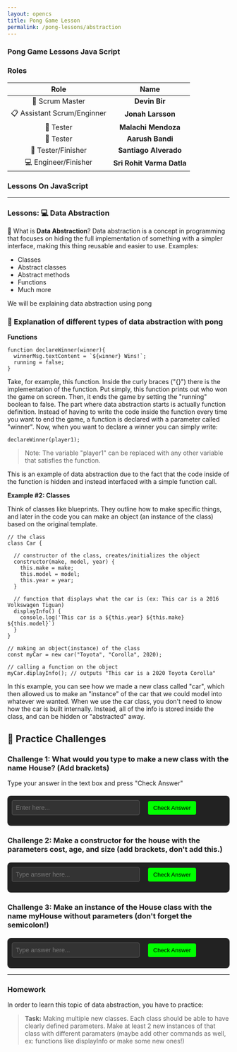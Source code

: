 ```yaml
---
layout: opencs
title: Pong Game Lesson
permalink: /pong-lessons/abstraction
---
```



### Pong Game Lessons Java Script


### Roles

| Role            | Name                 |
|:---------------:|:--------------------:|
| 🧭 Scrum Master | **Devin Bir**        | 
| 📋 Assistant Scrum/Enginner | **Jonah Larsson**   |
| 🧪 Tester | **Malachi Mendoza**         |
| 🧪 Tester | **Aarush Bandi**         |
| 🏁 Tester/Finisher    | **Santiago Alverado**         | 
| 💻 Engineer/Finisher   | **Sri Rohit Varma Datla**         | 

### **Lessons On JavaScript**

---

### Lessons: 💻 Data Abstraction

📌 What is **Data Abstraction**?
Data abstraction is a concept in programming that focuses on hiding the full implementation of something with a simpler interface, making this thing reusable and easier to use.
Examples:
- Classes
- Abstract classes 
- Abstract methods
- Functions
- Much more


We will be explaining data abstraction using pong
### 🧩 Explanation of different types of data abstraction with pong
**Functions**
```
function declareWinner(winner){
  winnerMsg.textContent = `${winner} Wins!`;
  running = false;
}
``` 
Take, for example, this function. Inside the curly braces ("{}") there is the implementation of the function.
Put simply, this function prints out who won the game on screen. Then, it ends the game by setting the "running" boolean to false.
The part where data abstraction starts is actually function definition. Instead of having to write the code inside the function every time you want to end the game, a function is declared with a parameter called "winner".
Now, when you want to declare a winner you can simply write:
```
declareWinner(player1);
```
> Note: The variable "player1" can be replaced with any other variable that satisfies the function.

This is an example of data abstraction due to the fact that the code inside of the function is hidden and instead interfaced with a simple function call.

<b>Example #2: Classes</b>

Think of classes like blueprints. They outline how to make specific things, and later in the code you can make an object (an instance of the class) based on the original template.

```
// the class
class Car {

  // constructor of the class, creates/initializes the object
  constructor(make, model, year) {
    this.make = make;
    this.model = model;
    this.year = year;
  }

  // function that displays what the car is (ex: This car is a 2016 Volkswagen Tiguan)
  displayInfo() {
    console.log('This car is a ${this.year} ${this.make} ${this.model}`)
  }
}

// making an object(instance) of the class
const myCar = new car("Toyota", "Corolla", 2020);

// calling a function on the object
myCar.diplayInfo(); // outputs "This car is a 2020 Toyota Corolla"
```

In this example, you can see how we made a new class called "car", which then allowed us to make an "instance" of the car that we could model into whatever we wanted. When we use the car class, you don't need to know how the car is built internally. Instead, all of the info is stored inside the class, and can be hidden or "abstracted" away.

## 🧪 Practice Challenges

### Challenge 1: What would you type to make a new class with the name House? (Add brackets)

<p>Type your answer in the text box and press "Check Answer"</p>

<div id="answer-console">
  <input type="text" id="class-answer" placeholder="Enter here..." />
  <button onclick="checkClassAnswer()">Check Answer</button>
  <p id="class-feedback"></p>
  <canvas id="class-confetti"></canvas>
</div>

<style>
  #answer-console {
    margin-top: 20px;
    padding: 10px;
    background: #222;
    color: #fff;
    font-family: monospace;
    border-radius: 8px;
    position: relative;
  }
  #class-answer {
    width: 60%;
    padding: 8px;
    font-size: 1em;
    background: #333;
    color: #fff;
    border: 1px solid #555;
    border-radius: 4px;
  }
  button {
    padding: 8px 12px;
    margin-left: 10px;
    background: #0f0;
    color: #000;
    border: none;
    border-radius: 4px;
    cursor: pointer;
  }
  #class-feedback {
    margin-top: 10px;
    font-weight: bold;
  }
  #class-confetti {
    position: absolute;
    top: 0;
    left: 0;
    pointer-events: none;
    width: 100%;
    height: 100%;
  }
</style>

<script src="https://cdn.jsdelivr.net/npm/canvas-confetti@1.6.0/dist/confetti.browser.min.js"></script>
<script>
  function checkClassAnswer() {
    const input = document.getElementById("class-answer").value.trim();
    const feedback = document.getElementById("class-feedback");
    const correctAnswer = "class House {}";

    if (input === correctAnswer) {
      feedback.textContent = "✅ Correct! You nailed it!";
      feedback.style.color = "#0f0";
      confetti({
        particleCount: 200,
        spread: 95,
        origin: { y: 0.6 }
      });
    } else {
      feedback.textContent = "❌ Try again!";
      feedback.style.color = "#f00";
    }
  }
</script>

### Challenge 2: Make a constructor for the house with the parameters cost, age, and size (add brackets, don't add this.)

<div id="answer-console">
  <input type="text" id="constructor-answer" placeholder="Type answer here..." />
  <button onclick="checkAnswer()">Check Answer</button>
  <p id="constructor-feedback"></p>
  <canvas id="constructor-confetti"></canvas>
</div>

<style>
  #answer-console {
    margin-top: 20px;
    padding: 10px;
    background: #222;
    color: #fff;
    font-family: monospace;
    border-radius: 8px;
    position: relative;
  }
  #constructor-answer {
    width: 60%;
    padding: 8px;
    font-size: 1em;
    background: #333;
    color: #fff;
    border: 1px solid #555;
    border-radius: 4px;
  }
  button {
    padding: 8px 12px;
    margin-left: 10px;
    background: #0f0;
    color: #000;
    border: none;
    border-radius: 4px;
    cursor: pointer;
  }
  #constructor-feedback {
    margin-top: 10px;
    font-weight: bold;
  }
  #constructor-confetti {
    position: absolute;
    top: 0;
    left: 0;
    pointer-events: none;
    width: 100%;
    height: 100%;
  }
</style>

<script src="https://cdn.jsdelivr.net/npm/canvas-confetti@1.6.0/dist/confetti.browser.min.js"></script>
<script>
  function checkAnswer() {
    const input = document.getElementById("constructor-answer").value.trim();
    const feedback = document.getElementById("constructor-feedback");
    const correctAnswer = "constructor(cost, age, size) {}";

    if (input === correctAnswer) {
      feedback.textContent = "✅ Correct! You nailed it!";
      feedback.style.color = "#0f0";
      confetti({
        particleCount: 200,
        spread: 95,
        origin: { y: 0.6 }
      });
    } else {
      feedback.textContent = "❌ Try again!";
      feedback.style.color = "#f00";
    }
  }
</script>

### Challenge 3: Make an instance of the House class with the name myHouse without parameters (don't forget the semicolon!)

<div id="answer-console">
  <input type="text" id="const-response" placeholder="Type answer here..." />
  <button onclick="checkAnswer()">Check Answer</button>
  <p id="const-feedback"></p>
  <canvas id="const-confetti"></canvas>
</div>

<style>
  #answer-console {
    margin-top: 20px;
    padding: 10px;
    background: #222;
    color: #fff;
    font-family: monospace;
    border-radius: 8px;
    position: relative;
  }
  #const-response {
    width: 60%;
    padding: 8px;
    font-size: 1em;
    background: #333;
    color: #fff;
    border: 1px solid #555;
    border-radius: 4px;
  }
  button {
    padding: 8px 12px;
    margin-left: 10px;
    background: #0f0;
    color: #000;
    border: none;
    border-radius: 4px;
    cursor: pointer;
  }
  #const-feedback {
    margin-top: 10px;
    font-weight: bold;
  }
  #const-confetti {
    position: absolute;
    top: 0;
    left: 0;
    pointer-events: none;
    width: 100%;
    height: 100%;
  }
</style>

<script src="https://cdn.jsdelivr.net/npm/canvas-confetti@1.6.0/dist/confetti.browser.min.js"></script>
<script>
  function checkAnswer() {
    const input = document.getElementById("const-response").value.trim();
    const feedback = document.getElementById("const-feedback");
    const correctAnswer = "const myHouse = new House();";

    if (input === correctAnswer) {
      feedback.textContent = "✅ Correct! You nailed it!";
      feedback.style.color = "#0f0";
      confetti({
        particleCount: 200,
        spread: 95,
        origin: { y: 0.6 }
      });
    } else {
      feedback.textContent = "❌ Try again!";
      feedback.style.color = "#f00";
    }
  }
</script>

---

### **Homework**
In order to learn this topic of data abstraction, you have to practice:

> **Task:** Making multiple new classes. Each class should be able to have clearly defined parameters. Make at least 2 new instances of that class with different paramaters (maybe add other commands as well, ex: functions like displayInfo or make some new ones!)
